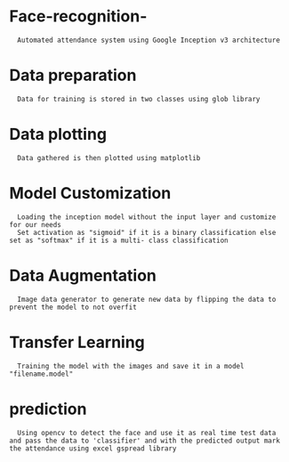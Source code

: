 # Face-recognition-
      Automated attendance system using Google Inception v3 architecture

# Data preparation
      Data for training is stored in two classes using glob library

# Data plotting
      Data gathered is then plotted using matplotlib

# Model Customization
      Loading the inception model without the input layer and customize for our needs
      Set activation as "sigmoid" if it is a binary classification else set as "softmax" if it is a multi- class classification
      
# Data Augmentation
      Image data generator to generate new data by flipping the data to prevent the model to not overfit
      
# Transfer Learning
      Training the model with the images and save it in a model "filename.model"
      
# prediction
      Using opencv to detect the face and use it as real time test data and pass the data to 'classifier' and with the predicted output mark the attendance using excel gspread library
